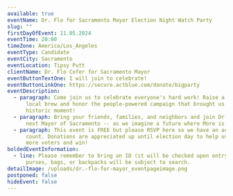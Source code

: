 ```yaml
---
available: true
eventName: Dr. Flo for Sacramento Mayor Election Night Watch Party
slug: ""
firstDayOfEvent: 11.05.2024
eventTime: 20:00
timeZone: America/Los_Angeles
eventType: Candidate
eventCity: Sacramento
eventLocation: Tipsy Putt
clientName: Dr. Flo Cofer for Sacramento Mayor
eventButtonTextOne: I will join to celebrate!
eventButtonLinkOne: https://secure.actblue.com/donate/bigparty
eventDescription:
  - paragraph: Come join us to celebrate everyone's hard work! Raise a glass of
      local brew and honor the people-powered campaign that brought us to this
      historic moment!
  - paragraph: Bring your friends, families, and neighbors and join Dr. Flo, our
      next Mayor of Sacramento -- as we imagine a future where More is Possible!
  - paragraph: This event is FREE but please RSVP here so we have an accurate head
      count. Donations are appreciated up until election day to help us reach
      more voters and win!
boldedEventInformation:
  - line: Please remember to bring an ID (it will be checked upon entry). Any large
      purses, bags, or backpacks will be subject to search.
detailImage: /uploads/dr.-flo-for-mayor_eventpageimage.png
postponed: false
hideEvent: false
---
```

